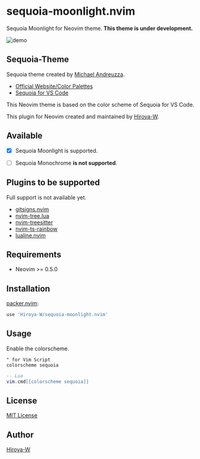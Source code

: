 # sequoia-moonlight.nvim

Sequoia Moonlight for Neovim theme.
**This theme is under development.**

![demo](https://user-images.githubusercontent.com/43127622/182034704-89f72177-98df-4737-979b-143b53e345c5.png)

## Sequoia-Theme

Sequoia theme created by [Michael Andreuzza](https://github.com/michael-andreuzza).

- [Official Website/Color Palettes](https://sequoiatheme.com/)
- [Sequoia for VS Code](https://github.com/Sequoia-Theme/vs-code)

This Neovim theme is based on the color scheme of Sequoia for VS Code.

This plugin for Neovim created and maintained by [Hiroya-W](https://github.com/Hiroya-W).

## Available

- [x] Sequoia Moonlight is supported.
- [ ] Sequoia Monochrome **is not supported**.


## Plugins to be supported

Full support is not available yet.

- [gitsigns.nvim](https://github.com/lewis6991/gitsigns.nvim)
- [nvim-tree.lua](https://github.com/kyazdani42/nvim-tree.lua)
- [nvim-treesitter](https://github.com/nvim-treesitter/nvim-treesitter)
- [nvim-ts-rainbow](https://github.com/p00f/nvim-ts-rainbow)
- [lualine.nvim](https://github.com/nvim-lualine/lualine.nvim)

## Requirements

- Neovim >= 0.5.0

## Installation

[packer.nvim](https://github.com/wbthomason/packer.nvim):

```bash
use 'Hiroya-W/sequoia-moonlight.nvim'
```

## Usage

Enable the colorscheme.

```vim
" for Vim Script
colorscheme sequoia
```

```lua
-- Lua
vim.cmd[[colorscheme sequoia]]
```

## License

[MIT License](./LICENSE)

## Author

[Hiroya-W](https://github.com/Hiroya-W)
